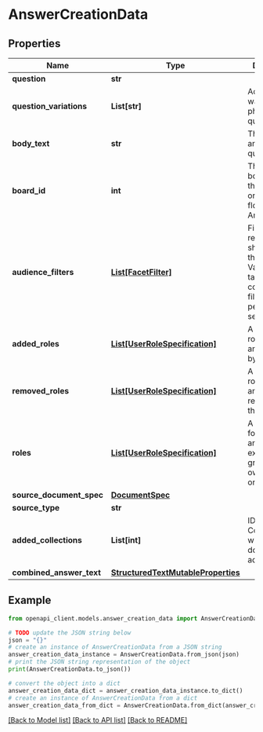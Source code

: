 # AnswerCreationData


## Properties

Name | Type | Description | Notes
------------ | ------------- | ------------- | -------------
**question** | **str** |  | [optional] 
**question_variations** | **List[str]** | Additional ways of phrasing this question. | [optional] 
**body_text** | **str** | The plain text answer to the question. | [optional] 
**board_id** | **int** | The parent board ID of this Answer, or 0 if it&#39;s a floating Answer. | [optional] 
**audience_filters** | [**List[FacetFilter]**](FacetFilter.md) | Filters which restrict who should see the answer. Values are taken from the corresponding filters in people search. | [optional] 
**added_roles** | [**List[UserRoleSpecification]**](UserRoleSpecification.md) | A list of user roles for the answer added by the owner. | [optional] 
**removed_roles** | [**List[UserRoleSpecification]**](UserRoleSpecification.md) | A list of user roles for the answer removed by the owner. | [optional] 
**roles** | [**List[UserRoleSpecification]**](UserRoleSpecification.md) | A list of roles for this answer explicitly granted by an owner, editor, or admin. | [optional] 
**source_document_spec** | [**DocumentSpec**](DocumentSpec.md) |  | [optional] 
**source_type** | **str** |  | [optional] 
**added_collections** | **List[int]** | IDs of Collections to which a document is added. | [optional] 
**combined_answer_text** | [**StructuredTextMutableProperties**](StructuredTextMutableProperties.md) |  | [optional] 

## Example

```python
from openapi_client.models.answer_creation_data import AnswerCreationData

# TODO update the JSON string below
json = "{}"
# create an instance of AnswerCreationData from a JSON string
answer_creation_data_instance = AnswerCreationData.from_json(json)
# print the JSON string representation of the object
print(AnswerCreationData.to_json())

# convert the object into a dict
answer_creation_data_dict = answer_creation_data_instance.to_dict()
# create an instance of AnswerCreationData from a dict
answer_creation_data_from_dict = AnswerCreationData.from_dict(answer_creation_data_dict)
```
[[Back to Model list]](../README.md#documentation-for-models) [[Back to API list]](../README.md#documentation-for-api-endpoints) [[Back to README]](../README.md)


